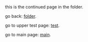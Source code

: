 this is the continued page in the folder.

go back: [folder](./landing.md).

go to upper test page: [test](../test-file.md).

go to main page: [main](../README.md).

